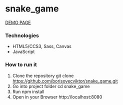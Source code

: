 # snake_game

[DEMO PAGE](https://borisovecviktor.github.io/snake_game/)

### Technologies
- HTML5/CCS3, Sass, Canvas
- JavaScript

### How to run it
1. Clone the repository git clone https://github.com/borisovecviktor/snake_game.git
2. Go into project folder cd snake_game
3. Run npm install
4. Open in your Browser http://localhost:8080
